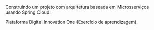 Construindo um projeto com arquitetura baseada em Microsserviços usando Spring Cloud.

Plataforma Digital Innovation One (Exercício de aprendizagem).
